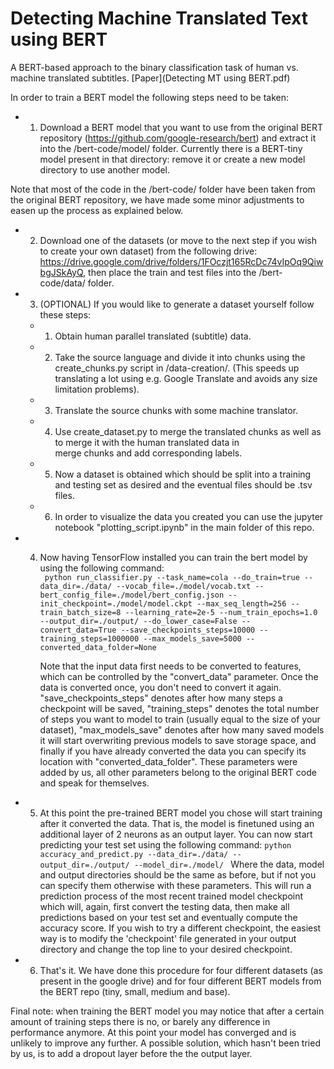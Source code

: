 # Detecting Machine Translated Text using BERT
A BERT-based approach to the binary classification task of human vs. machine translated subtitles. [Paper](Detecting MT using BERT.pdf)

In order to train a BERT model the following steps need to be taken:
- 1. Download a BERT model that you want to use from the original BERT repository (https://github.com/google-research/bert) and extract it into the /bert-code/model/ folder. Currently there is a BERT-tiny model present in that directory: remove it or create a new model directory to use another model.

Note that most of the code in the /bert-code/ folder have been taken from the original BERT repository, we have made some minor adjustments to easen up the process as explained below.

- 2. Download one of the datasets (or move to the next step if you wish to create your own dataset) from the following drive: https://drive.google.com/drive/folders/1FOczjt165RcDc74vIpOq9QiwbgJSkAyQ, then place the train and test files into the /bert-code/data/ folder.

- 3. (OPTIONAL) If you would like to generate a dataset yourself follow these steps:
  - 1.  Obtain human parallel translated (subtitle) data. 
  - 2. Take the source language and divide it into chunks using the create_chunks.py script in /data-creation/. (This speeds up translating a lot using e.g. Google Translate and avoids any size limitation problems).
  - 3. Translate the source chunks with some machine translator.
  - 4. Use create_dataset.py to merge the translated chunks as well as to merge it with the human translated data in   
merge chunks and add corresponding labels.
  - 5. Now a dataset is obtained which should be split into a training and testing set as desired and the eventual files should be .tsv files.
  - 6. In order to visualize the data you created you can use the jupyter notebook "plotting_script.ipynb" in the main folder of this repo.
  
 - 4. Now having TensorFlow installed you can train the bert model by using the following command:       
 ``` python run_classifier.py --task_name=cola --do_train=true --data_dir=./data/ --vocab_file=./model/vocab.txt --bert_config_file=./model/bert_config.json --init_checkpoint=./model/model.ckpt --max_seq_length=256 --train_batch_size=8 --learning_rate=2e-5 --num_train_epochs=1.0 --output_dir=./output/ --do_lower_case=False --convert_data=True --save_checkpoints_steps=10000 --training_steps=1000000 --max_models_save=5000 --converted_data_folder=None```
      
      Note that the input data first needs to be converted to features, which can be controlled by the "convert_data" parameter. Once the data is converted once, you don't need to convert it again. "save_checkpoints_steps" denotes after how many steps a checkpoint will be saved, "training_steps" denotes the total number of steps you want to model to train (usually equal to the size of your dataset), "max_models_save" denotes after how many saved models it will start overwriting previous models to save storage space, and finally if you have already converted the data you can specify its location with "converted_data_folder". These parameters were added by us, all other parameters belong to the original BERT code and speak for themselves.

- 5. At this point the pre-trained BERT model you chose will start training after it converted the data. That is, the model is finetuned using an additional layer of 2 neurons as an output layer. You can now start predicting your test set using the following command:
 ``` python accuracy_and_predict.py --data_dir=./data/ --output_dir=./output/ --model_dir=./model/  ``` Where the data, model and output directories should be the same as before, but if not you can specify them otherwise with these parameters. This will run a prediction process of the most recent trained model checkpoint which will, again, first convert the testing data, then make all predictions based on your test set and eventually compute the accuracy score. If you wish to try a different checkpoint, the easiest way is to modify the 'checkpoint' file generated in your output directory and change the top line to your desired checkpoint. 
 
 - 6. That's it. We have done this procedure for four different datasets (as present in the google drive) and for four different BERT models from the BERT repo (tiny, small, medium and base).
 
 Final note: when training the BERT model you may notice that after a certain amount of training steps there is no, or barely any difference in performance anymore. At this point your model has converged and is unlikely to improve any further. A possible solution, which hasn't been tried by us, is to add a dropout layer before the the output layer. 



